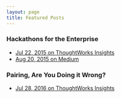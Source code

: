 ```yaml
---
layout: page
title: Featured Posts
---
```


### Hackathons for the Enterprise
  * [Jul 22, 2015 on ThoughtWorks Insights](https://www.thoughtworks.com/insights/blog/hackathons-enterprise)
  * [Aug 20, 2015 on Medium](https://medium.com/featured-insights/hackathons-for-the-enterprise-c18a9c130fb4)

### Pairing, Are You Doing it Wrong?
  * [Jul 28, 2016 on ThoughtWorks Insights](https://www.thoughtworks.com/insights/blog/pairing-are-you-doing-it-wrong)
